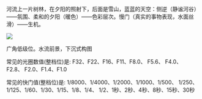 河流上一片树林，在夕阳的照射下，后面是雪山，蓝蓝的天空：侧逆（静谧河谷）——氛围、柔和的夕阳（暖色）——色彩层次。慢门（真实的事物表现，水面丝滑）——生机。

![](https://cdn.jsdelivr.net/gh/Vixcity/FigureBed/img/202204282021425.png)

广角低级位。水流前景，下沉式构图

常见的光圈数值(整档位)是: F32、F22、F16、F11、F8.0、 F5.6、 F4.0、F2.8、 F2.0、F1.4、F1.0  
  
常见的快门值(整档位)是: 1/8000、1/4000、1/2000、1/1000、1/500、 1/250、1/125、1/60、1/30、1/15、1/8、1/4、 1/2、1秒、2秒、4秒、8秒、15秒、30秒